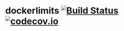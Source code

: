 # dockerlimits [![Build Status](https://travis-ci.org/hsb-cc-18/dockerlimits.svg?branch=master)](https://travis-ci.org/hsb-cc-18/dockerlimits) [![codecov.io](https://codecov.io/github/hsb-cc-18/dockerlimits/coverage.svg?branch=master)](https://codecov.io/github/hsb-cc-18/dockerlimits?branch=master)